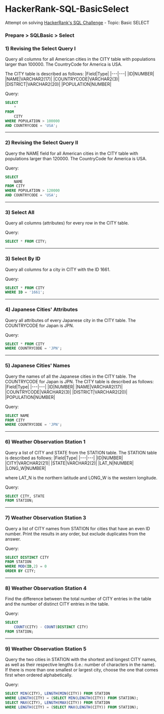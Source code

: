# HackerRank-SQL-BasicSelect

Attempt on solving [HackerRank's SQL Challenge](https://www.hackerrank.com/domains/sql) - Topic: Basic SELECT

### Prepare > SQLBasic > Select
### 1) Revising the Select Query I
Query all columns for all American cities in the CITY table with populations larger than 100000. The CountryCode for America is USA.

The CITY table is described as follows:
|Field|Type|
|---|---|
|ID|NUMBER|
|NAME|VARCHAR2(17)|
|COUNTRYCODE|VARCHAR2(3)|
|DISTRICT|VARCHAR2(20)|
|POPULATION|NUMBER|

Query:
```SQL
SELECT 
    *
FROM 
    CITY
WHERE POPULATION > 100000
AND COUNTRYCODE = 'USA';
```
---
### 2) Revising the Select Query II
Query the NAME field for all American cities in the CITY table with populations larger than 120000. The CountryCode for America is USA.

Query:
```SQL
SELECT
    NAME
FROM CITY
WHERE POPULATION > 120000
AND COUNTRYCODE = 'USA';
```
---
### 3) Select All
Query all columns (attributes) for every row in the CITY table.

Query:
```SQL
SELECT * FROM CITY;
```
---
### 3) Select By ID
Query all columns for a city in CITY with the ID 1661.

Query:
```SQL
SELECT * FROM CITY
WHERE ID = '1661';
```
---
### 4) Japanese Cities' Attributes
Query all attributes of every Japanese city in the CITY table. The COUNTRYCODE for Japan is JPN.

Query:
```SQL
SELECT * FROM CITY
WHERE COUNTRYCODE = 'JPN';
```
---

### 5) Japanese Cities' Names
Query the names of all the Japanese cities in the CITY table. The COUNTRYCODE for Japan is JPN.
The CITY table is described as follows:
|Field|Type|
|---|---|
|ID|NUMBER|
|NAME|VARCHAR2(17)|
|COUNTRYCODE|VARCHAR2(3)|
|DISTRICT|VARCHAR2(20)|
|POPULATION|NUMBER|

Query:
```SQL
SELECT NAME
FROM CITY
WHERE COUNTRYCODE = 'JPN';
```
---

### 6) Weather Observation Station 1
Query a list of CITY and STATE from the STATION table.
The STATION table is described as follows:
|Field|Type|
|---|---|
|ID|NUMBER|
|CITY|VARCHAR2(21)|
|STATE|VARCHAR2(2)|
|LAT_N|NUMBER|
|LONG_W|NUMBER|

where LAT_N is the northern latitude and LONG_W is the western longitude.

Query:
```SQL
SELECT CITY, STATE
FROM STATION;
```
---
### 7) Weather Observation Station 3
Query a list of CITY names from STATION for cities that have an even ID number. Print the results in any order, but exclude duplicates from the answer.

Query:
```SQL
SELECT DISTINCT CITY 
FROM STATION 
WHERE MOD(ID,2) = 0
ORDER BY CITY;
```
---
### 8) Weather Observation Station 4
Find the difference between the total number of CITY entries in the table and the number of distinct CITY entries in the table.

Query:
```SQL
SELECT
    COUNT(CITY) - COUNT(DISTINCT CITY)
FROM STATION;
```
---
### 9) Weather Observation Station 5
Query the two cities in STATION with the shortest and longest CITY names, as well as their respective lengths (i.e.: number of characters in the name). If there is more than one smallest or largest city, choose the one that comes first when ordered alphabetically.

Query:
```SQL
SELECT MIN(CITY), LENGTH(MIN(CITY)) FROM STATION 
WHERE LENGTH(CITY) = (SELECT MIN(LENGTH(CITY)) FROM STATION);
SELECT MAX(CITY), LENGTH(MAX(CITY)) FROM STATION 
WHERE LENGTH(CITY) = (SELECT MAX(LENGTH(CITY)) FROM STATION);
```
